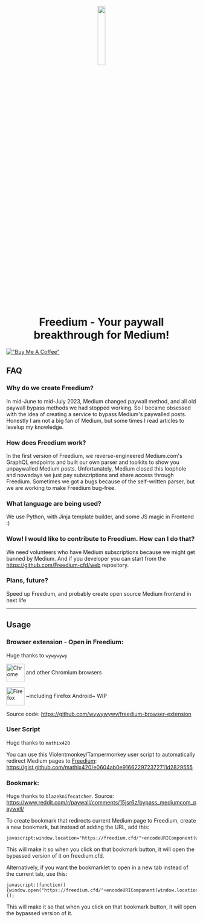 <p align="center"><a href="https://iosf.in/" target="_blank"><img src="https://avatars.githubusercontent.com/u/142643505?s=200&v=4" width="20%"></a></p>

<h1 align="center">Freedium - Your paywall breakthrough for Medium!</h1>

[!["Buy Me A Coffee"](https://www.buymeacoffee.com/assets/img/custom_images/orange_img.png)](https://www.buymeacoffee.com/zhymabekroman)

## FAQ
### Why do we create Freedium?
In mid-June to mid-July 2023, Medium changed paywall method, and all old paywall bypass methods we had stopped working. So I became obsessed with the idea of creating a service to bypass Medium's paywalled posts. Honestly I am not a big fan of Medium, but some times I read articles to levelup my knowledge.

### How does Freedium work?
In the first version of Freedium, we reverse-engineered Medium.com's GraphQL endpoints and built our own parser and toolkits to show you unpaywalled Medium posts. Unfortunately, Medium closed this loophole and nowadays we just pay subscriptions and share access through Freedium. Sometimes we got a bugs because of the self-written parser, but we are working to make Freedium bug-free.

### What language are being used?
We use Python, with Jinja template builder, and some JS magic in Frontend :)

### Wow! I would like to contribute to Freedium. How can I do that?
We need volunteers who have Medium subscriptions because we might get banned by Medium. And if you developer you can start from the https://github.com/Freedium-cfd/web repository.

### Plans, future?
Speed up Freedium, and probably create open source Medium frontend in next life

---

## Usage
### Browser extension - Open in Freedium:
Huge thanks to `wywywywy`

[link-chrome]: https://chrome.google.com/webstore/detail/open-in-freedium/giibjnmcmkglpdichdiabecdkeefknak 'Version published on Chrome Web Store'
[link-firefox]: https://addons.mozilla.org/en-GB/firefox/addon/open-in-freedium/ 'Version published on Mozilla Add-ons'

[<img src="https://raw.githubusercontent.com/alrra/browser-logos/90fdf03c/src/chrome/chrome.svg" width="48" alt="Chrome" valign="middle">][link-chrome] and other Chromium browsers

[<img src="https://raw.githubusercontent.com/alrra/browser-logos/90fdf03c/src/firefox/firefox.svg" width="48" alt="Firefox" valign="middle">][link-firefox] ~including Firefox Android~ WIP

Source code: https://github.com/wywywywy/freedium-browser-extension

### User Script
Huge thanks to `mathix420`

You can use this Violentmonkey/Tampermonkey user script to automatically redirect Medium pages to [Freedium](https://freedium.cfd/):
https://gist.github.com/mathix420/e0604ab0e916622972372711d2829555

### Bookmark:
Huge thanks to `blazeknifecatcher`. Source: https://www.reddit.com/r/paywall/comments/15jsr6z/bypass_mediumcom_paywall/

To create bookmark that redirects current Medium page to Freedium, create a new bookmark, but instead of adding the URL, add this:

```
javascript:window.location="https://freedium.cfd/"+encodeURIComponent(window.location)
```

This will make it so when you click on that bookmark button, it will open the bypassed version of it on freedium.cfd.

Alternatively, if you want the bookmarklet to open in a new tab instead of the current tab, use this:

```
javascript:(function(){window.open("https://freedium.cfd/"+encodeURIComponent(window.location))})();
```
This will make it so that when you click on that bookmark button, it will open the bypassed version of it.
